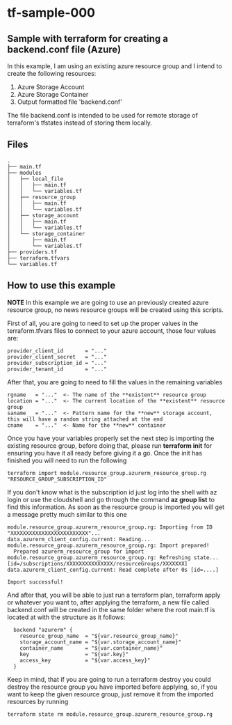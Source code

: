 # tf-sample-000
Sample with terraform for creating a backend.conf file (Azure)
---
In this example, I am using an existing azure resource group and I intend to create the following resources:

1. Azure Storage Account
2. Azure Storage Container
3. Output formatted file 'backend.conf'

The file backend.conf is intended to be used for remote storage of terraform's tfstates instead of storing them locally.

Files
---
```
.
├── main.tf
├── modules
│   ├── local_file
│   │   ├── main.tf
│   │   └── variables.tf
│   ├── resource_group
│   │   ├── main.tf
│   │   └── variables.tf
│   ├── storage_account
│   │   ├── main.tf
│   │   └── variables.tf
│   └── storage_container
│       ├── main.tf
│       └── variables.tf
├── providers.tf
├── terraform.tfvars
└── variables.tf
```
How to use this example
---
**NOTE** In this example we are going to use an previously created azure resource group, no news resource groups will be created using this scripts.

First of all, you are going to need to set up the proper values in the terraform.tfvars files to connect to your azure account, those four values are:
```
provider_client_id       = "..."
provider_client_secret   = "..."
provider_subscription_id = "..."
provider_tenant_id       = "..."
```
After that, you are going to need to fill the values in the remaining variables
```
rgname   = "..."  <- The name of the **existent** resource group
location = "..."  <- The current location of the **existent** resource group
saname   = "..."  <- Pattern name for the **new** storage account, this will have a random string attached at the end
cname    = "..."  <- Name for the **new** container
```
Once you have your variables properly set the next step is importing the existing resource group, before doing that, please run **terraform init** for ensuring you have it all ready before giving it a go. Once the init has finished you will need to run the following
```
terraform import module.resource_group.azurerm_resource_group.rg "RESOURCE_GROUP_SUBSCRIPTION_ID"
```
If you don't know what is the subscription id just log into the shell with az login or use the cloudshell and go through the command **az group list** to find this information.
As soon as the resource group is imported you will get a message pretty much similar to this one
```
module.resource_group.azurerm_resource_group.rg: Importing from ID "XXXXXXXXXXXXXXXXXXXXXXXXX"...
data.azurerm_client_config.current: Reading...
module.resource_group.azurerm_resource_group.rg: Import prepared!
  Prepared azurerm_resource_group for import
module.resource_group.azurerm_resource_group.rg: Refreshing state... [id=/subscriptions/XXXXXXXXXXXXXXX/resourceGroups/XXXXXXX]
data.azurerm_client_config.current: Read complete after 0s [id=....]

Import successful!
```
And after that, you will be able to just run a terraform plan, terraform apply or whatever you want to, after applying the terraform, a new file called backend.conf will be created in the same folder where the root main.tf is located at with the structure as it follows:

```
  backend "azurerm" {
    resource_group_name  = "${var.resource_group_name}"
    storage_account_name = "${var.storage_account_name}"
    container_name       = "${var.container_name}"
    key                  = "${var.key}"
    access_key           = "${var.access_key}"
  }
```

Keep in mind, that if you are going to run a terraform destroy you could destroy the resource group you have imported before applying, so, if you want to keep the given resource group, just remove it from the imported resources by running

```
terraform state rm module.resource_group.azurerm_resource_group.rg
```

